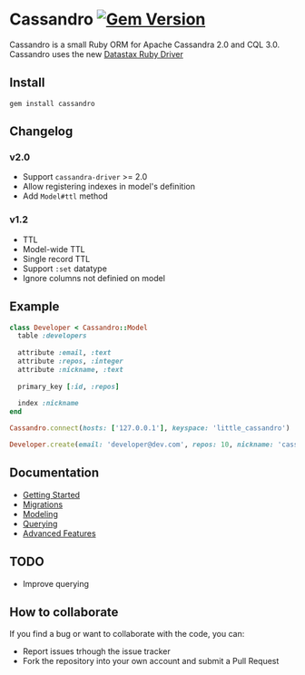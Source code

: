 # Cassandro [![Gem Version](https://badge.fury.io/rb/cassandro.svg)](http://badge.fury.io/rb/cassandro)

Cassandro is a small Ruby ORM for Apache Cassandra 2.0 and CQL 3.0. Cassandro uses the new [Datastax Ruby Driver](https://github.com/datastax/ruby-driver)

## Install
 
`gem install cassandro`

## Changelog

### v2.0
* Support `cassandra-driver` >= 2.0
* Allow registering indexes in model's definition
* Add `Model#ttl` method

### v1.2
* TTL
 * Model-wide TTL
 * Single record TTL
* Support `:set` datatype
* Ignore columns not definied on model

## Example

```ruby
class Developer < Cassandro::Model
  table :developers
  
  attribute :email, :text
  attribute :repos, :integer
  attribute :nickname, :text
  
  primary_key [:id, :repos]
  
  index :nickname
end

Cassandro.connect(hosts: ['127.0.0.1'], keyspace: 'little_cassandro')

Developer.create(email: 'developer@dev.com', repos: 10, nickname: 'cassandro')
```

## Documentation

* [Getting Started](docs/getting_started.md)
* [Migrations](docs/migrations.md)
* [Modeling](docs/modeling.md)
* [Querying](docs/querying.md)
* [Advanced Features](docs/advanced_features.md)

## TODO

* Improve querying

## How to collaborate

If you find a bug or want to collaborate with the code, you can:

* Report issues trhough the issue tracker
* Fork the repository into your own account and submit a Pull Request
